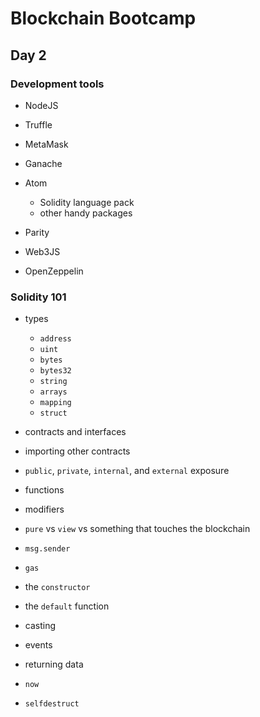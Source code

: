 # Blockchain Bootcamp

## Day 2

### Development tools

- NodeJS
- Truffle
- MetaMask
- Ganache
- Atom

    - Solidity language pack
    - other handy packages

- Parity
- Web3JS
- OpenZeppelin

### Solidity 101

- types

  - `address`
  - `uint`
  - `bytes`
  - `bytes32`
  - `string`
  - `arrays`
  - `mapping`
  - `struct`

- contracts and interfaces
- importing other contracts
- `public`, `private`, `internal`, and `external` exposure
- functions
- modifiers
- `pure` vs `view` vs something that touches the blockchain
- `msg.sender`
- `gas`
- the `constructor`
- the `default` function
- casting
- events
- returning data
- `now`
- `selfdestruct`
